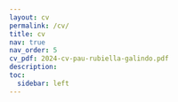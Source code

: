 ```yaml
---
layout: cv
permalink: /cv/
title: cv
nav: true
nav_order: 5
cv_pdf: 2024-cv-pau-rubiella-galindo.pdf
description: 
toc:
  sidebar: left
---
```

